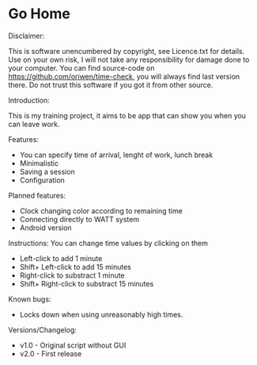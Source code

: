 # Go Home

Disclaimer:

This is software unencumbered by copyright, see Licence.txt for details.
Use on your own risk, I will not take any responsibility for damage done to your computer.
You can find source-code on https://github.com/oriwen/time-check, you will always find last version there. Do not trust this software if you got it from other source.

Introduction: 

This is my training project, it aims to be app that can show you when you can leave work.

Features:
- You can specify time of arrival, lenght of work, lunch break
- Minimalistic
- Saving a session
- Configuration

Planned features:
- Clock changing color according to remaining time 
- Connecting directly to WATT system
- Android version

Instructions:
You can change time values by clicking on them
  - Left-click to add 1 minute
  - Shift+ Left-click to add 15 minutes
  - Right-click to substract 1 minute
  - Shift+ Right-click to substract 15 minutes

Known bugs:
- Locks down when using unreasonably high times.

Versions/Changelog:  
- v1.0 - Original script without GUI
- v2.0 - First release 

